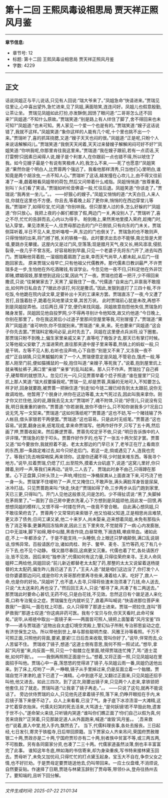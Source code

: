 # 第十二回 王熙凤毒设相思局 贾天祥正照风月鉴

---

**章节信息:**
- 章节号: 12
- 标题: 第十二回 王熙凤毒设相思局 贾天祥正照风月鉴
- 字数: 4229

---

## 正文

话说凤姐正与平儿说话,只见有人回说:“瑞大爷来了。”凤姐急命“快请进来。”贾瑞见往里让,心中喜出望外,急忙进来,见了凤姐,满面陪笑,连连问好。凤姐儿也假意殷勤,让茶让坐。
贾瑞见凤姐如此打扮,亦发酥倒,因饧了眼问道:“二哥哥怎么还不回来?”凤姐道:“不知什么原故。”贾瑞笑道:“别是路上有人绊住了脚了,舍不得回来也未可知?”凤姐道:“也未可知。男人家见一个爱一个也是有的。”贾瑞笑道:“嫂子这话说错了,我就不这样。”凤姐笑道:“象你这样的人能有几个呢,十个里也挑不出一个来。”贾瑞听了,喜的抓耳挠腮,又道:“嫂子天天也闷的很。”凤姐道:“正是呢,只盼个人来说话解解闷儿。”贾瑞笑道:“我倒天天闲着,天天过来替嫂子解解闲闷可好不好?”凤姐笑道:“你哄我呢,你那里肯往我这里来。”贾瑞道:“我在嫂子跟前,若有一点谎话,天打雷劈!只因素日闻得人说,嫂子是个利害人,在你跟前一点也错不得,所以唬住了我。如今见嫂子最是个有说有笑极疼人的,我怎么不来,——死了也愿意!”凤姐笑道:“果然你是个明白人,比贾蓉两个强远了。我看他那样清秀,只当他们心里明白,谁知竟是两个胡涂虫,一点不知人心。”贾瑞听了这话,越发撞在心坎儿上,由不得又往前凑了一凑,觑着眼看凤姐带的荷包,然后又问带着什么戒指。凤姐悄悄道:“放尊重着,别叫丫头们看了笑话。”贾瑞如听纶音佛语一般,忙往后退。凤姐笑道:“你该走了。”贾瑞说:“我再坐一坐儿。”。。 ——好狠心的嫂子。”凤姐又悄悄的道:“大天白日,人来人往,你就在这里也不方便。你且去,等着晚上起了更你来,悄悄的在西边穿堂儿等我。”贾瑞听了,如得珍宝,忙问道:“你别哄我。但只那里人过的多,怎么好躲的?”凤姐道:“你只放心。我把上夜的小厮们都放了假,两边门一关,再没别人了。”贾瑞听了,喜之不尽,忙忙的告辞而去,心内以为得手。
盼到晚上,果然黑地里摸入荣府,趁掩门时,钻入穿堂。果见漆黑无一人,往贾母那边去的门户已倒锁,只有向东的门未关。贾瑞侧耳听着,半日不见人来,忽听咯噔一声,东边的门也倒关了。贾瑞急的也不敢则声,只得悄悄的出来,将门撼了撼,关的铁桶一般。此时要求出去亦不能够,南北皆是大房墙,要跳亦无攀援。这屋内又是过门风,空落落;现是腊月天气,夜又长,朔风凛凛,侵肌裂骨,一夜几乎不曾冻死。好容易盼到早晨,只见一个老婆子先将东门开了,进去叫西门。贾瑞瞅他背着脸,一溜烟抱着肩跑了出来,幸而天气尚早,人都未起,从后门一径跑回家去。
原来贾瑞父母早亡,只有他祖父代儒教养。那代儒素日教训最严,不许贾瑞多走一步,生怕他在外吃酒赌钱,有误学业。今忽见他一夜不归,只料定他在外非饮即赌,嫖娼宿妓,那里想到这段公案,因此气了一夜。贾瑞也捻着一把汗,少不得回来撒谎,只说:“往舅舅家去了,天黑了,留我住了一夜。”代儒道:“自来出门,非禀我不敢擅出,如何昨日私自去了?据此亦该打,何况是撒谎。”因此,发狠到底打了三四十板,不许吃饭,令他跪在院内读文章,定要补出十天的工课来方罢。贾瑞直冻了一夜,今又遭了苦打,且饿着肚子,跪着在风地里读文章,其苦万状。
此时贾瑞前心犹是未改,再想不到是凤姐捉弄他。过后两日,得了空,便仍来找凤姐。凤姐故意抱怨他失信,贾瑞急的赌身发誓。凤姐因见他自投罗网,少不得再寻别计令他知改,故又约他道:“今日晚上,你别在那里了。你在我这房后小过道子里那间空屋里等我,可别冒撞了。”贾瑞道:“果真?”凤姐道:“谁可哄你,你不信就别来。”贾瑞道:“来,来,来。死也要来!”凤姐道:“这会子你先去罢。”贾瑞料定晚间必妥,此时先去了。凤姐在这里便点兵派将,设下圈套。
那贾瑞只盼不到晚上,偏生家里亲戚又来了,直等吃了晚饭才去,那天已有掌灯时候。又等他祖父安歇了,方溜进荣府,直往那夹道中屋子里来等着,热锅上的蚂蚁一般,只是干转。左等不见人影,右听也没声响,心下自思:“别是又不来了,又冻我一夜不成?”正自胡猜,只见黑魆魆的来了一个人,贾瑞便意定是凤姐,不管皂白,饿虎一般,等那人刚至门前,便如猫捕鼠的一般,抱住叫道:“亲嫂子,等死我了。”说着,抱到屋里炕上就亲嘴扯裤子,满口里“亲娘”“亲爹”的乱叫起来。那人只不作声。贾瑞拉了自己裤子,硬帮帮的就想顶入。忽见灯光一闪,只见贾蔷举着个捻子照道:“谁在屋里?”只见炕上那人笑道:“瑞大叔要臊我呢。”贾瑞一见,却是贾蓉,真臊的无地可入,不知要怎么样才好,回身就要跑,被贾蔷一把揪住道:“别走!如今琏二嫂已经告到太太跟前,说你无故调戏他。他暂用了个脱身计,哄你在这边等着,太太气死过去,因此叫我来拿你。刚才你又拦住他,没的说,跟我去见太太!”贾瑞听了,魂不附体,只说:“好侄儿,只说没有见我,明日我重重的谢你。”贾蔷道:“你若谢我,放你不值什么,只不知你谢我多少?况且口说无凭,写一文契来。”贾瑞道:“这如何落纸呢?”贾蔷道:“这也不妨,写一个赌钱输了外人帐目,借头家银若干两便罢。”贾瑞道:“这也容易。只是此时无纸笔。”贾蔷道:“这也容易。”说罢,翻身出来,纸笔现成,拿来命贾瑞写。他两作好作歹,只写了五十两,然后画了押,贾蔷收起来。然后撕逻贾蓉。贾蓉先咬定牙不依,只说:“明日告诉族中的人评评理。”贾瑞急的至于叩头。贾蔷作好作歹的,也写了一张五十两欠契才罢。贾蔷又道:“如今要放你,我就担着不是。老太太那边的门早已关了,老爷正在厅上看南京的东西,那一条路定难过去,如今只好走后门。若这一走,倘或遇见了人,连我也完了。等我们先去哨探哨探,再来领你。这屋你还藏不得,少时就来堆东西。等我寻个地方。”说毕,拉着贾瑞,仍熄了灯,出至院外,摸着大台矶底下,说道:“这窝儿里好,你只蹲着,别哼一声,等我们来再动。”说毕,二人去了。
贾瑞此时身不由己,只得蹲在那里。心下正盘算,只听头顶上一声响,嗗拉拉一净桶尿粪从上面直泼下来,可巧浇了他一身一头。贾瑞掌不住嗳哟了一声,忙又掩住口,不敢声张,满头满脸浑身皆是尿屎,冰冷打战。只见贾蔷跑来叫:“快走,快走!”贾瑞如得了命,三步两步从后门跑到家里,天已三更,只得叫门。开门人见他这般景况,问是怎的。少不得扯谎说:“黑了,失脚掉在茅厕里了。”一面到了自己房中更衣洗濯,心下方想到是凤姐顽他,因此发一回恨,再想想凤姐的模样儿,又恨不得一时搂在怀内,一夜竟不曾合眼。
自此满心想凤姐,只不敢往荣府去了。贾蓉两个又常常的来索银子,他又怕祖父知道,正是相思尚且难禁,更又添了债务;日间工课又紧,他二十来岁人,尚未娶亲,迩来想着凤姐,未免有那指头告了消乏等事;更兼两回冻恼奔波,因此三五下里夹攻,不觉就得了一病:心内发膨胀,口中无滋味,脚下如绵,眼中似醋,黑夜作烧,白昼常倦,下溺连精,嗽痰带血。诸如此症,不上一年都添全了。于是不能支持,一头睡倒,合上眼还只梦魂颠倒,满口乱说胡话,惊怖异常。百般请医疗治,诸如肉桂、附子、鳖甲、麦冬、玉竹等药,吃了有几十斤下去,也不见个动静。
倏又腊尽春回,这病更又沉重。代儒也着了忙,各处请医疗治,皆不见效。因后来吃“独参汤”,代儒如何有这力量,只得往荣府来寻。王夫人命凤姐秤二两给他,凤姐回说:“前儿新近都替老太太配了药,那整的太太又说留着送杨提督的太太配药,偏生昨儿我已送了去了。”王夫人道:“就是咱们这边没了,你打发个人往你婆婆那边问问,或是你珍大哥哥那府里再寻些来,凑着给人家。吃好了,救人一命,也是你的好处。”凤姐听了,也不遣人去寻,只得将些渣末泡须凑了几钱,命人送去,只说:“太太送来的,再也没了。”然后回王夫人,只说:“都寻了来,共凑了有二两送去。”
那贾瑞此时要命心甚切,无药不吃,只是白花钱,不见效。忽然这日有个跛足道人来化斋,口称专治冤业之症。贾瑞偏生在内就听见了,直着声叫喊说:“快请进那位菩萨来救我!”一面叫,一面在枕上叩首。众人只得带了那道士进来。贾瑞一把拉住,连叫“菩萨救我!”那道士叹道:“你这病非药可医。我有个宝贝与你,你天天看时,此命可保矣。”说毕,从褡裢中取出一面镜子来——两面皆可照人,镜把上面錾着“风月宝鉴”四字——递与贾瑞道:“这物出自太虚幻境空灵殿上,警幻仙子所制,专治邪思妄动之症,有济世保生之功。所以带他到世上,单与那些聪明杰俊、风雅王孙等看照。千万不可照正面,只照他的背面,要紧,要紧!三日后吾来收取,管叫你好了。”说毕,佯常而去,众人苦留不住。
贾瑞收了镜子,想道:“这道士倒有意思,我何不照一照试试。”想毕,拿起“风月鉴”来,向反面一照,只见一个骷髅立在里面,唬得贾瑞连忙掩了,骂:“道士混帐,如何吓我!。。 ——我倒再照照正面是什么。”想着,又将正面一照,只见凤姐站在里面招手叫他。贾瑞心中一喜,荡悠悠的觉得进了镜子,与凤姐云雨一番,凤姐仍送他出来。到了床上,哎哟了一声,一睁眼,镜子从手里掉过来,仍是反面立着一个骷髅。贾瑞自觉汗津津的,底下已遗了一滩精。心中到底不足,又翻过正面来,只见凤姐还招手叫他,他又进去。如此三四次。到了这次,刚要出镜子来,只见两个人走来,拿铁锁把他套住,拉了就走。贾瑞叫道:“让我拿了镜子再走。”。。 ——只说了这句,就再不能说话了。
旁边伏侍贾瑞的众人,只见他先还拿着镜子照,落下来,仍睁开眼拾在手内,末后镜子落下来便不动了。众人上来看看,已没了气。身子底下冰凉渍湿一大滩精,这才忙着穿衣抬床。代儒夫妇哭的死去活来,大骂道士,“是何妖镜!若不早毁此物,遗害于世不小。”遂命架火来烧,只听镜内哭道:“谁叫你们瞧正面了!你们自己以假为真,何苦来烧我?”正哭着,只见那跛足道人从外面跑来,喊道:“谁毁‘风月鉴。。 ’,吾来救也!”说着,直入中堂,抢入手内,飘然去了。
当下,代儒料理丧事,各处去报丧。三日起经,七日发引,寄灵于铁槛寺,日后带回原籍。当下贾家众人齐来吊问,荣国府贾赦赠银二十两,贾政亦是二十两,宁国府贾珍亦有二十两,别者族中贫富不等,或三两五两,不可胜数。另有各同窗家分资,也凑了二三十两。代儒家道虽然淡薄,倒也丰丰富富完了此事。
谁知这年冬底,林如海的书信寄来,却为身染重疾,写书特来接林黛玉回去。贾母听了,未免又加忧闷,只得忙忙的打点黛玉起身。宝玉大不自在,争奈父女之情,也不好拦劝。于是贾母定要贾琏送他去,仍叫带回来。一应土仪盘缠,不消烦说,自然要妥贴。作速择了日期,贾琏与林黛玉辞别了贾母等,带领仆从,登舟往扬州去了。要知端的,且听下回分解。

---

*文件生成时间: 2025-07-22 21:01:34*
